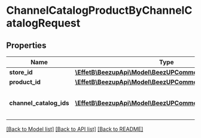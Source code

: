 # ChannelCatalogProductByChannelCatalogRequest

## Properties
Name | Type | Description | Notes
------------ | ------------- | ------------- | -------------
**store_id** | [**\EffetB\BeezupApi\Model\BeezUPCommonStoreId**](BeezUPCommonStoreId.md) |  | 
**product_id** | [**\EffetB\BeezupApi\Model\BeezUPCommonProductId**](BeezUPCommonProductId.md) |  | 
**channel_catalog_ids** | [**\EffetB\BeezupApi\Model\BeezUPCommonChannelCatalogId[]**](BeezUPCommonChannelCatalogId.md) | The list of channel catalog identifier | 

[[Back to Model list]](../README.md#documentation-for-models) [[Back to API list]](../README.md#documentation-for-api-endpoints) [[Back to README]](../README.md)


